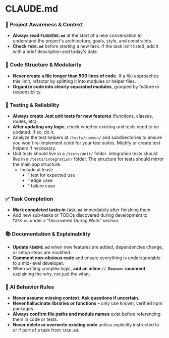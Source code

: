 # CLAUDE.md

### 🔄 Project Awareness & Context
- **Always read `PLANNING.md`** at the start of a new conversation to understand the project's architecture, goals, style, and constraints.
- **Check `TASK.md`** before starting a new task. If the task isn’t listed, add it with a brief description and today's date.

### 🧱 Code Structure & Modularity
- **Never create a file longer than 500 lines of code.** If a file approaches this limit, refactor by splitting it into modules or helper files.
- **Organize code into clearly separated modules**, grouped by feature or responsibility.

### 🧪 Testing & Reliability
- **Always create Jest unit tests for new features** (functions, classes, routes, etc).
- **After updating any logic**, check whether existing unit tests need to be updated. If so, do it.
- Analyze the test helpers at `/tests/common/` and subdirectories to ensure you won't re-implement code for your test suites. Modify or create test helpers if necessary.
- Unit tests should live in a `/tests/unit/` folder. Integration tests should live in a `/tests/integration/` folder. The structure for tests should mirror the main app structure.
    - Include at least:
        - 1 test for expected use
        - 1 edge case
        - 1 failure case

### ✅ Task Completion
- **Mark completed tasks in `TASK.md`** immediately after finishing them.
- Add new sub-tasks or TODOs discovered during development to `TASK.md` under a “Discovered During Work” section.

### 📚 Documentation & Explainability
- **Update `README.md`** when new features are added, dependencies change, or setup steps are modified.
- **Comment non-obvious code** and ensure everything is understandable to a mid-level developer.
- When writing complex logic, **add an inline `// Reason:` comment** explaining the why, not just the what.

### 🧠 AI Behavior Rules
- **Never assume missing context. Ask questions if uncertain.**
- **Never hallucinate libraries or functions** – only use known, verified npm packages.
- **Always confirm file paths and module names** exist before referencing them in code or tests.
- **Never delete or overwrite existing code** unless explicitly instructed to or if part of a task from `TASK.md`.